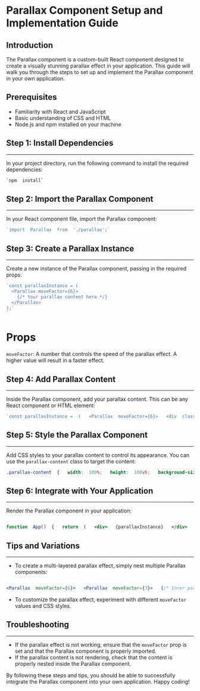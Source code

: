Parallax Component Setup and Implementation Guide
=================================================

Introduction
------------

The Parallax component is a custom-built React component designed to create a visually stunning parallax effect in your application. This guide will walk you through the steps to set up and implement the Parallax component in your own application.

Prerequisites
-------------

-   Familiarity with React and JavaScript
-   Basic understanding of CSS and HTML
-   Node.js and npm installed on your machine

## Step 1: Install Dependencies
----------------------------

In your project directory, run the following command to install the required dependencies:


```bash
`npm  install`
```

## Step 2: Import the Parallax Component
-------------------------------------

In your React component file, import the Parallax component:


```jsx
`import  Parallax  from  './parallax';`
```

## Step 3: Create a Parallax Instance
----------------------------------

Create a new instance of the Parallax component, passing in the required props:


```jsx
`const parallaxInstance = (
  <Parallax moveFactor={6}>
    {/* Your parallax content here */}
  </Parallax>
);`
`
```

# Props
`moveFactor`: A number that controls the speed of the parallax effect. A higher value will result in a faster effect.

## Step 4: Add Parallax Content
----------------------------

Inside the Parallax component, add your parallax content. This can be any React component or HTML element:


```jsx
`const parallaxInstance =  (   <Parallax  moveFactor={6}>   <div  className="parallax-content">   <img  src="image.jpg"  alt="Parallax Image"  />   <h2>Parallax Title</h2>   </div>   </Parallax>  );`
```

## Step 5: Style the Parallax Component
------------------------------------

Add CSS styles to your parallax content to control its appearance. You can use the `parallax-content` class to target the content:



```css
.parallax-content  {   width:  100%;   height:  100vh;   background-size: cover;   background-position: center;  }
```

## Step 6: Integrate with Your Application
---------------------------------------

Render the Parallax component in your application:


```jsx

function  App()  {   return  (   <div>   {parallaxInstance}   </div>   );  }
```

## Tips and Variations
-------------------

-   To create a multi-layered parallax effect, simply nest multiple Parallax components:


```jsx

<Parallax  moveFactor={6}>   <Parallax  moveFactor={3}>   {/* Inner parallax content */}   </Parallax>   {/* Outer parallax content */}  </Parallax>
```

-   To customize the parallax effect, experiment with different `moveFactor` values and CSS styles.

## Troubleshooting
---------------

-   If the parallax effect is not working, ensure that the `moveFactor` prop is set and that the Parallax component is properly imported.
-   If the parallax content is not rendering, check that the content is properly nested inside the Parallax component.

By following these steps and tips, you should be able to successfully integrate the Parallax component into your own application. Happy coding!
